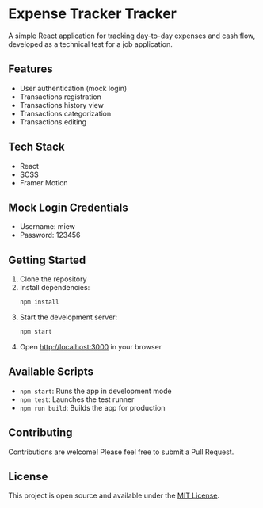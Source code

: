 # Expense Tracker Tracker

A simple React application for tracking day-to-day expenses and cash flow, developed as a technical test for a job application.

## Features

- User authentication (mock login)
- Transactions registration
- Transactions history view
- Transactions categorization
- Transactions editing

## Tech Stack

- React
- SCSS
- Framer Motion

## Mock Login Credentials

- Username: miew
- Password: 123456

## Getting Started

1. Clone the repository
2. Install dependencies:
   ```bash
   npm install
   ```
3. Start the development server:
   ```bash
   npm start
   ```
4. Open [http://localhost:3000](http://localhost:3000) in your browser

## Available Scripts

- `npm start`: Runs the app in development mode
- `npm test`: Launches the test runner
- `npm run build`: Builds the app for production

## Contributing

Contributions are welcome! Please feel free to submit a Pull Request.

## License

This project is open source and available under the [MIT License](LICENSE).
